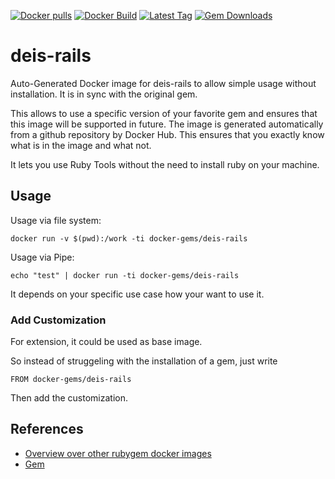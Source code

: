 [![Docker pulls](https://img.shields.io/docker/pulls/rubygem/deis-rails.svg)](https://hub.docker.com/r/rubygem/deis-rails/)
[![Docker Build](https://img.shields.io/docker/automated/rubygem/deis-rails.svg)](https://hub.docker.com/r/rubygem/deis-rails/)
[![Latest Tag](https://img.shields.io/github/tag/docker-rubygem/deis-rails.svg)](https://hub.docker.com/r/rubygem/deis-rails/)
[![Gem Downloads](https://img.shields.io/gem/dt/deis-rails.svg)](https://rubygems.org/gems/deis-rails/)
# deis-rails

Auto-Generated Docker image for deis-rails to allow simple usage without installation.
It is in sync with the original gem.

This allows to use a specific version of your favorite gem and ensures that this image will be supported in future.
The image is generated automatically from a github repository by Docker Hub.
This ensures that you exactly know what is in the image and what not.

It lets you use Ruby Tools without the need to install ruby on your machine.

## Usage

Usage via file system:

`docker run -v $(pwd):/work -ti docker-gems/deis-rails`

Usage via Pipe:

`echo "test" | docker run -ti docker-gems/deis-rails`

It depends on your specific use case how your want to use it.

### Add Customization

For extension, it could be used as base image.

So instead of struggeling with the installation of a gem, just write

`FROM docker-gems/deis-rails`

Then add the customization.

## References

 - [Overview over other rubygem docker images](https://github.com/thinkbot/docker-rubygem)
 - [Gem](https://rubygems.org/gems/deis-rails/)
